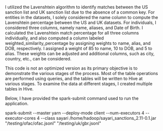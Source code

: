 I utilized the Lavenshtein algorithm to identify matches between the US sanction list and UK sanction list due to the absence of a common key. For entities in the datasets, I solely considered the name column to compute the Lavenshtein percentage between the US and UK datasets. For individuals, I considered three columns, namely name, aliases, and Date of Birth. I calculated the Lavenshtein match percentage for all three columns individually, and also computed a column labeled weighted_similarity_percentage by assigning weights to name, alias, and DOB, respectively. I assigned a weight of 85 to name, 10 to DOB, and 5 to alias. These weights can be adjusted and additional columns, such as city, country, etc., can be considered.

This code is not an optimized version as its primary objective is to demonstrate the various stages of the process. Most of the table operations are performed using queries, and the tables will be written to Hive at various stages. To examine the data at different stages, I created multiple tables in Hive.

Below, I have provided the spark-submit command used to run the application.

spark-submit --master yarn --deploy-mode client --num-executors 4 --executor-cores 4 --class sayari /home/hadoop/sayari_sanctions_2.11-0.1.jar "/testing/ofac/ofac.jsonl" "/testing/uk/gbr.jsonl"
